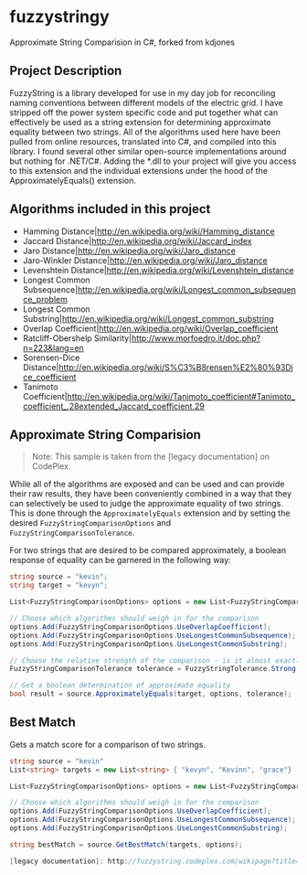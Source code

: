 # fuzzystringy
Approximate String Comparision in C#, forked from kdjones

## Project Description

FuzzyString is a library developed for use in my day job for reconciling naming conventions between different models of the electric grid. I have stripped off the power system specific code and put together what can effectively be used as a string extension for determining approximate equality between two strings. All of the algorithms used here have been pulled from online resources, translated into C#, and compiled into this library. I found several other similar open-source implementations around but nothing for .NET/C#. Adding the *.dll to your project will give you access to this extension and the individual extensions under the hood of the ApproximatelyEquals() extension.

## Algorithms included in this project

* Hamming Distance|http://en.wikipedia.org/wiki/Hamming_distance
* Jaccard Distance|http://en.wikipedia.org/wiki/Jaccard_index
* Jaro Distance|http://en.wikipedia.org/wiki/Jaro_distance
* Jaro-Winkler Distance|http://en.wikipedia.org/wiki/Jaro_distance
* Levenshtein Distance|http://en.wikipedia.org/wiki/Levenshtein_distance
* Longest Common Subsequence|http://en.wikipedia.org/wiki/Longest_common_subsequence_problem
* Longest Common Substring|http://en.wikipedia.org/wiki/Longest_common_substring
* Overlap Coefficient|http://en.wikipedia.org/wiki/Overlap_coefficient
* Ratcliff-Obershelp Similarity|http://www.morfoedro.it/doc.php?n=223&lang=en
* Sorensen-Dice Distance|http://en.wikipedia.org/wiki/S%C3%B8rensen%E2%80%93Dice_coefficient
* Tanimoto Coefficient|http://en.wikipedia.org/wiki/Tanimoto_coefficient#Tanimoto_coefficient_.28extended_Jaccard_coefficient.29

## Approximate String Comparision
> Note: This sample is taken from the [legacy documentation] on CodePlex.

While all of the algorithms are exposed and can be used and can provide their raw results, they have been conveniently combined in a way that they can selectively be used to judge the approximate equality of two strings. This is done through the `ApproximatelyEquals` extension and by setting the desired `FuzzyStringComparisonOptions` and `FuzzyStringComparisonTolerance`.

For two strings that are desired to be compared approximately, a boolean response of equality can be garnered in the following way:


```csharp
string source = "kevin";
string target = "kevyn";

List<FuzzyStringComparisonOptions> options = new List<FuzzyStringComparisonOptions>();

// Choose which algorithms should weigh in for the comparison
options.Add(FuzzyStringComparisonOptions.UseOverlapCoefficient);
options.Add(FuzzyStringComparisonOptions.UseLongestCommonSubsequence);
options.Add(FuzzyStringComparisonOptions.UseLongestCommonSubstring);

// Choose the relative strength of the comparison - is it almost exactly equal? or is it just close?
FuzzyStringComparisonTolerance tolerance = FuzzyStringTolerance.Strong;

// Get a boolean determination of approximate equality
bool result = source.ApproximatelyEquals(target, options, tolerance);
```

## Best Match
Gets a match score for a comparison of two strings.

```csharp
string source = "kevin"
List<string> targets = new List<string> { "kevyn", "Kevinn", "grace"}

List<FuzzyStringComparisonOptions> options = new List<FuzzyStringComparisonOptions>();

// Choose which algorithms should weigh in for the comparison
options.Add(FuzzyStringComparisonOptions.UseOverlapCoefficient);
options.Add(FuzzyStringComparisonOptions.UseLongestCommonSubsequence);
options.Add(FuzzyStringComparisonOptions.UseLongestCommonSubstring);

string bestMatch = source.GetBestMatch(targets, options);

[legacy documentation]: http://fuzzystring.codeplex.com/wikipage?title=Using%20the%20ApproximatelyEquals%28%29%20Extension&referringTitle=Documentation

